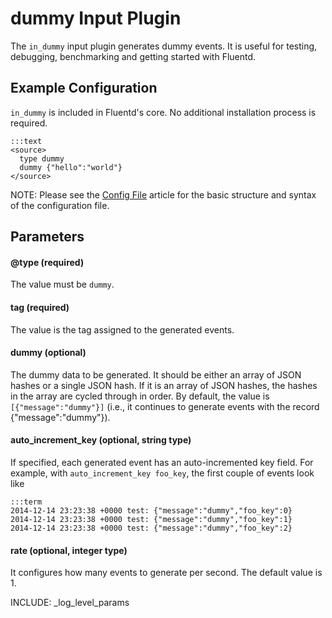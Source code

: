 # dummy Input Plugin

The `in_dummy` input plugin generates dummy events. It is useful for testing, debugging, benchmarking and getting started with Fluentd.

## Example Configuration

`in_dummy` is included in Fluentd's core. No additional installation process is required.

    :::text
    <source>
      type dummy
      dummy {"hello":"world"}
    </source>

NOTE: Please see the <a href="config-file">Config File</a> article for the basic structure and syntax of the configuration file.

## Parameters

#### @type (required)
The value must be `dummy`.

#### tag (required)
The value is the tag assigned to the generated events.

#### dummy (optional)
The dummy data to be generated. It should be either an array of JSON hashes or a single JSON hash. If it is an array of JSON hashes, the hashes in the array are cycled through in order. By default, the value is `[{"message":"dummy"}]` (i.e., it continues to generate events with the record {"message":"dummy"}).

#### auto_increment_key (optional, string type)
If specified, each generated event has an auto-incremented key field. For example, with `auto_increment_key foo_key`, the first couple of events look like

    :::term
    2014-12-14 23:23:38 +0000 test: {"message":"dummy","foo_key":0}
    2014-12-14 23:23:38 +0000 test: {"message":"dummy","foo_key":1}
    2014-12-14 23:23:38 +0000 test: {"message":"dummy","foo_key":2}

#### rate (optional, integer type)
It configures how many events to generate per second. The default value is 1.

INCLUDE: _log_level_params

